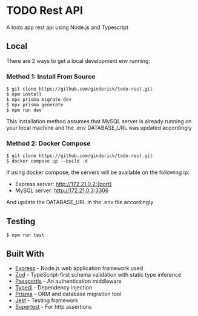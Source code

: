 # TODO Rest API

A todo app rest api using Node.js and Typescript

## Local

There are 2 ways to get a local development env running:

### Method 1: Install From Source

```
$ git clone https://github.com/ginderick/todo-rest.git
$ npm install
$ npx prisma migrate dev
$ npx prisma generate
$ npm run dev
```

This installation method assumes that MySQL server is already running on your local machine and the
.env DATABASE_URL was updated accordingly

### Method 2: Docker Compose

```
$ git clone https://github.com/ginderick/todo-rest.git
$ docker compose up --build -d
```

If using docker compose, the servers will be available on the following ip:

- Express server: http://172.21.0.2:{port}
- MySQL server: http://172.21.0.3:3306

And update the DATABASE_URL in the .env file accordingly

## Testing

```
$ npm run test
```

## Built With

- [Express](https://expressjs.com/) - Node.js web application framework used
- [Zod](https://zod.dev/) - TypeScript-first schema validation with static type inference
- [Passportjs](https://www.passportjs.org/) - An authentication middleware
- [Typedi](https://github.com/typestack/typedi) - Dependency injection
- [Prisma](https://www.prisma.io/) - ORM and database migration tool
- [Jest](https://jestjs.io/) - Testing framework
- [Supertest](https://www.npmjs.com/package/supertest) - For http assertions
